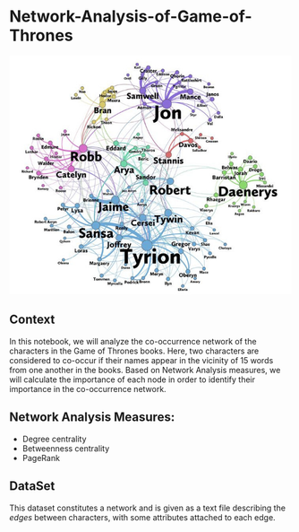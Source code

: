 # Network-Analysis-of-Game-of-Thrones

<p><img src="got_network.jpeg" style="width: 550px"></p>

Context
----
In this notebook, we will analyze the co-occurrence network of the characters in the  Game of Thrones books. Here, two characters are considered to co-occur if their names appear in the vicinity of 15 words from one another in the books. Based on Network Analysis measures, we will calculate the importance of each node in order to identify their importance in the co-occurrence network.</p>

Network Analysis Measures:
----
* Degree centrality
* Betweenness centrality
* PageRank

DataSet
----
<p>This dataset constitutes a network and is given as a text file describing the <em>edges</em> between characters, with some attributes attached to each edge. </p>
